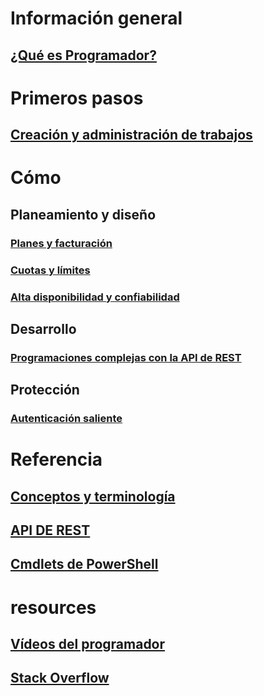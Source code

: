 

# Información general
## [¿Qué es Programador?](scheduler-intro.md)

# Primeros pasos
## [Creación y administración de trabajos](scheduler-get-started-portal.md)

# Cómo
## Planeamiento y diseño
### [Planes y facturación](scheduler-plans-billing.md)
### [Cuotas y límites](scheduler-limits-defaults-errors.md)
### [Alta disponibilidad y confiabilidad](scheduler-high-availability-reliability.md)

## Desarrollo
### [Programaciones complejas con la API de REST](scheduler-advanced-complexity.md)

## Protección
### [Autenticación saliente](scheduler-outbound-authentication.md)

# Referencia
## [Conceptos y terminología](scheduler-concepts-terms.md)
## [API DE REST](https://msdn.microsoft.com/library/azure/mt629143)
## [Cmdlets de PowerShell](scheduler-powershell-reference.md)

# resources
## [Vídeos del programador](https://azure.microsoft.com/documentation/videos/index/?services=scheduler)
## [Stack Overflow](http://stackoverflow.com/questions/tagged/azure-scheduler)


<!--HONumber=Nov16_HO2-->


